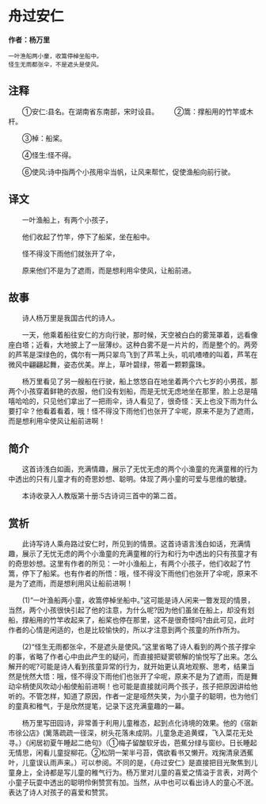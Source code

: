 舟过安仁
==
**作者：杨万里**

    一叶渔船两小童，收篙停棹坐船中。
    怪生无雨都张伞，不是遮头是使风。

注释
--
　　①安仁:县名。在湖南省东南部，宋时设县。
　　②篙：撑船用的竹竿或木杆。

　　③棹：船桨。

　　④怪生:怪不得。

　　⑥使风:诗中指两个小孩用伞当帆，让风来帮忙，促使渔船向前行驶。

译文
--
　　一叶渔船上，有两个小孩子，

　　他们收起了竹竿，停下了船桨，坐在船中。

　　怪不得没下雨他们就张开了伞，

　　原来他们不是为了遮雨，而是想利用伞使风，让船前进。

故事
--
　　诗人杨万里是我国古代的诗人。

　　一天，他乘着船往安仁的方向行驶，那时候，天空被白白的雾笼罩着，远看像座白塔；近看，大地披上了一层薄纱。这种白雾不是一片片的，而是整个的。两旁的芦苇是深绿色的，偶尔有一两只翠鸟飞到了芦苇上头，叽叽喳喳的叫着，芦苇在微风中翩翩起舞，姿态优美。岸上，草叶碧绿，带着一颗颗露珠。

　　杨万里看见了另一艘船在行驶，船上悠悠自在地坐着两个六七岁的小男孩，那两个小孩穿着鲜艳的衣服，他们没有划船，而是无忧无虑地坐在那里，脸上总是嘻嘻哈哈的，只见他们拿出了一把雨伞，诗人看见了，很奇怪：天上也没下雨为什么要打伞？他看着看着，哦！怪不得没下雨他们也张开了伞呢，原来不是为了遮雨，而是想利用伞使风让船前进啊！

简介
--
　　这首诗浅白如画，充满情趣，展示了无忧无虑的两个小渔童的充满童稚的行为中透出的只有儿童才有的奇思妙想、聪明。体现了两小童的可爱与思维的敏捷。

　　本诗收录入人教版第十册:5古诗词三首中的第二首。

赏析
--
　　此诗写诗人乘舟路过安仁时，所见到的情景。这首诗语言浅白如话，充满情趣，展示了无忧无虑的两个小渔童的充满童稚的行为和行为中透出的只有孩童才有的奇思妙想。这里有作者的所见：一叶小渔船上，有两个小孩子，他们收起了竹篙，停下了船桨。也有作者的所悟：哦，怪不得没下雨他们也张开了伞呢，原来不是为了遮雨，而是想利用风让船前进啊！

　　(1)“一叶渔船两小童，收篙停棹坐船中。”这可能是诗人闲来一瞥发现的情景，当然，两个小孩很快引起了他的注意，为什么呢?因为他们虽坐在船上，却没有划船，撑船用的竹竿收起来了，船桨也停在那里，这不是很奇怪吗?由此可见，此时作者的心情是闲适的，也是比较愉快的，所以才注意到两个孩童的所作所为。

　　(2)“怪生无雨都张伞，不是遮头是使风。”这里省略了诗人看到的两个孩子撑伞的事，省略了作者心中由此产生的疑问，而直接把疑窦顿解的愉悦写了出来。怎么解开的呢?可能是诗人看到孩童异常的行为，就开始更认真地观察、思考，结果当然是恍然大悟：哦，怪不得没下雨他们也张开了伞呢，原来不是为了遮雨，而是舞动伞柄使风吹动小船使船前进啊！也可能是直接就问两个孩子，孩子把原因讲给他听的。不管怎样，知道了原因，作者一定是哑然失笑，为小童子的聪明，也为他们的童真和稚气，于是欣然提笔，记录下这充满童趣的一幕。

　　杨万里写田园诗，非常善于利用儿童稚态，起到点化诗境的效果。他的《宿新市徐公店》(篱落疏疏一径深，树头花落未成阴。儿童急走追黄蝶，飞入菜花无处寻。）《闲居初夏午睡起二绝句》（①梅子留酸软牙齿，芭蕉分绿与窗纱。日长睡起无情思，闲看儿童捉柳花。②松阴一架半弓苔，偶欲看书又懒开。戏掬清泉洒蕉叶，儿童误认雨声来。）可以参阅。不同的是，《舟过安仁》是直接把目光聚焦到儿童身上，全诗都是写儿童的稚气行为。杨万里对儿童的喜爱之情溢于言表，对两个小童子玩耍中透出的聪明伶俐赞赏有加。当然，从中也可以看出诗人的童心不泯。表达了诗人对孩子的喜爱和赞赏。